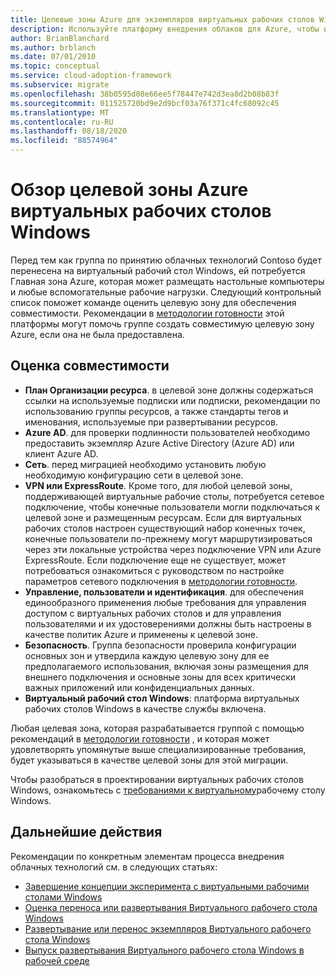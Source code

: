 ```yaml
---
title: Целевые зоны Azure для экземпляров виртуальных рабочих столов Windows
description: Используйте платформу внедрения облаков для Azure, чтобы изучить рекомендации по переносу виртуальных рабочих столов, чтобы сократить сложность и стандартизировать процесс миграции.
author: BrianBlanchard
ms.author: brblanch
ms.date: 07/01/2010
ms.topic: conceptual
ms.service: cloud-adoption-framework
ms.subservice: migrate
ms.openlocfilehash: 38b0595d08e66ee5f78447e742d3ea8d2b08b83f
ms.sourcegitcommit: 011525720bd9e2d9bcf03a76f371c4fc68092c45
ms.translationtype: MT
ms.contentlocale: ru-RU
ms.lasthandoff: 08/18/2020
ms.locfileid: "88574964"
---
```

# <a name="windows-virtual-desktop-azure-landing-zone-review"></a>Обзор целевой зоны Azure виртуальных рабочих столов Windows

Перед тем как группа по принятию облачных технологий Contoso будет перенесена на виртуальный рабочий стол Windows, ей потребуется Главная зона Azure, которая может размещать настольные компьютеры и любые вспомогательные рабочие нагрузки. Следующий контрольный список поможет команде оценить целевую зону для обеспечения совместимости. Рекомендации в [методологии готовности](../../ready/index.md) этой платформы могут помочь группе создать совместимую целевую зону Azure, если она не была предоставлена.

## <a name="evaluate-compatibility"></a>Оценка совместимости

- **План Организации ресурса**. в целевой зоне должны содержаться ссылки на используемые подписки или подписки, рекомендации по использованию группы ресурсов, а также стандарты тегов и именования, используемые при развертывании ресурсов.
- **Azure AD**. для проверки подлинности пользователей необходимо предоставить экземпляр Azure Active Directory (Azure AD) или клиент Azure AD.
- **Сеть**. перед миграцией необходимо установить любую необходимую конфигурацию сети в целевой зоне.
- **VPN или ExpressRoute**. Кроме того, для любой целевой зоны, поддерживающей виртуальные рабочие столы, потребуется сетевое подключение, чтобы конечные пользователи могли подключаться к целевой зоне и размещенным ресурсам. Если для виртуальных рабочих столов настроен существующий набор конечных точек, конечные пользователи по-прежнему могут маршрутизироваться через эти локальные устройства через подключение VPN или Azure ExpressRoute. Если подключение еще не существует, может потребоваться ознакомиться с руководством по настройке параметров сетевого подключения в [методологии готовности](../../ready/index.md).
- **Управление, пользователи и идентификация**. для обеспечения единообразного применения любые требования для управления доступом с виртуальных рабочих столов и для управления пользователями и их удостоверениями должны быть настроены в качестве политик Azure и применены к целевой зоне.
- **Безопасность**. Группа безопасности проверила конфигурации основных зон и утвердила каждую целевую зону для ее предполагаемого использования, включая зоны размещения для внешнего подключения и основные зоны для всех критически важных приложений или конфиденциальных данных.
- **Виртуальный рабочий стол Windows**: платформа виртуальных рабочих столов Windows в качестве службы включена. <!-- TODO: Add link to enable the service. -->

Любая целевая зона, которая разрабатывается группой с помощью рекомендаций в [методологии готовности](../../ready/index.md) , и которая может удовлетворять упомянутые выше специализированные требования, будет указываться в качестве целевой зоны для этой миграции.

Чтобы разобраться в проектировании виртуальных рабочих столов Windows, ознакомьтесь с [требованиями к виртуальному](/azure/virtual-desktop/overview#requirements)рабочему столу Windows.

## <a name="next-steps"></a>Дальнейшие действия

Рекомендации по конкретным элементам процесса внедрения облачных технологий см. в следующих статьях:

- [Завершение концепции эксперимента с виртуальными рабочими столами Windows](./proof-of-concept.md)
- [Оценка переноса или развертывания Виртуального рабочего стола Windows](./migrate-assess.md)
- [Развертывание или перенос экземпляров Виртуального рабочего стола Windows](./migrate-deploy.md)
- [Выпуск развертывания Виртуального рабочего стола Windows в рабочей среде](./migrate-release.md)

